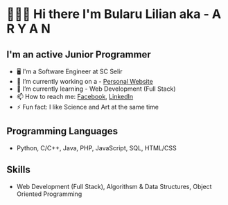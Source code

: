 # 🙋🏻‍♂️ Hi there I'm Bularu Lilian aka - A R Y A N 

## I'm an active Junior Programmer  

- 🖥 I'm a Software Engineer at SC Selir
- 🔭 I’m currently working on a - [Personal Website](https://github.com/aryanlilian/Electronic-Spendings-Tracker.git)
- 🌱 I’m currently learning - Web Development (Full Stack)
- 📫 How to reach me: [Facebook](https://www.facebook.com/lilian.bularu.9), [LinkedIn](https://www.linkedin.com/in/lilian-bularu-3488381b1/)
- ⚡ Fun fact: I like Science and Art at the same time 

## Programming Languages
- Python, C/C++, Java, PHP, JavaScript, SQL,  HTML/CSS 

## Skills
- Web Development (Full Stack), Algorithsm & Data Structures, Object Oriented Programming
